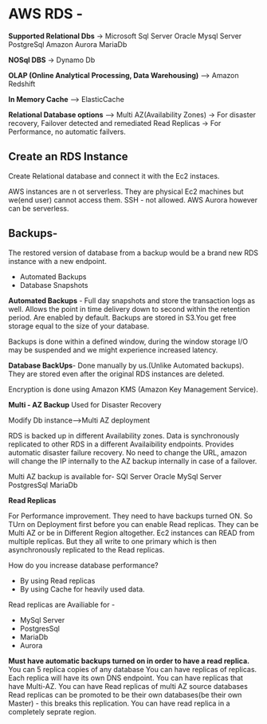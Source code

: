 # AWS RDS -

**Supported Relational Dbs** ->
Microsoft Sql Server
Oracle
Mysql Server
PostgreSql
Amazon Aurora
MariaDb

**NOSql DBS** ->
Dynamo Db

**OLAP (Online Analytical Processing, Data Warehousing)** -->
Amazon Redshift

**In Memory Cache** -->
ElasticCache

**Relational Database options** -->
Multi AZ(Availability Zones) -> For disaster recovery, Failover detected and remediated
Read Replicas -> For Performance, no automatic failvers.

## Create an RDS Instance

Create Relational database and connect it with the Ec2 instaces.

AWS instances are n ot serverless. They are physical Ec2 machines but we(end user) cannot access them.
SSH - not allowed. 
AWS Aurora however can be serverless.

## Backups-

The restored version of database from a backup would be a brand new RDS instance with a new endpoint.
- Automated Backups
- Database Snapshots


**Automated Backups** -
Full day snapshots and store the transaction logs as well. Allows the point in time delivery down to second within the retention period.
Are enabled by default.
Backups are stored in S3.You get free storage equal to the size of your database.

Backups is done within a defined window, during the window storage I/O may be suspended and we might experience increased latency.

**Database BackUps**-
Done manually by us.(Unlike Automated backups).
They are stored even after the original RDS instances are deleted.

Encryption is done using Amazon KMS (Amazon Key Management Service).


**Multi - AZ Backup**
Used for Disaster Recovery

Modify Db instance-->Multi AZ deployment

RDS is backed up in different Availability zones. Data is synchronously replicated to other RDS in a different Availaibility endpoints. Provides automatic disaster failure recovery. No need to change the URL, amazon will change the IP internally to the AZ backup internally in case of a failover.

Multi AZ backup is available for-
SQl Server
Oracle
MySql Server
PostgresSql
MariaDb

**Read Replicas**

For Performance improvement. 
They need to have backups turned ON. So TUrn on Deployment first before you can enable Read replicas.
They can be Multi AZ or be in Different Region altogether.
Ec2 instances can READ from multiple replicas. But they all write to one primary which is then asynchronously replicated to the Read replicas.

How do you increase database performance?
- By using Read replicas
- By using Cache for heavily used data.


Read replicas are Availiable for -
- MySql Server
- PostgresSql
- MariaDb
- Aurora

**Must have automatic backups turned on in order to have a read replica.**
You can 5 replica copies of any database
You can have replicas of replicas.
Each replica will have its own DNS endpoint.
You can have replicas that have Multi-AZ.
You can have Read replicas of multi AZ source databases
Read replicas can be promoted to be their own databases(be their own Master) - this breaks this replication.
You can have read replica in a completely seprate region.


